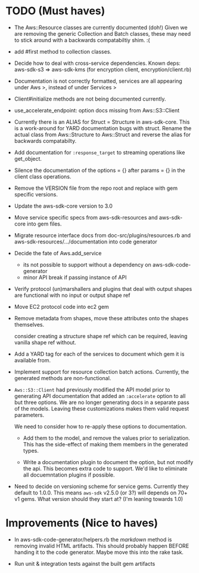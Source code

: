# TODO (Must haves)

* The Aws::Resource classes are currently documented (doh!)
  Given we are removing the generic Collection and Batch
  classes, these may need to stick around with a backwards compatabiltiy
  shim. :(

* add #first method to collection classes.

* Decide how to deal with cross-service dependencies. Known deps:
  aws-sdk-s3 => aws-sdk-kms (for encryption client, encryption/client.rb)

* Documentation is not correctly formatted, services are all
  appearing under Aws >, instead of under Services >

* Client#initialize methods are not being documented currently.

* use_accelerate_endpoint: option docs missing from Aws::S3::Client

* Currently there is an ALIAS for Struct = Structure in aws-sdk-core.
  This is a work-around for YARD documentation bugs with struct.
  Rename the actual class from Aws::Structure to Aws::Struct
  and reverse the alias for backwards compatabilty.

* Add documentation for `:response_target` to streaming operations
  like get_object.

* Silence the documentation of the options = {} after params = {}
  in the client class operations.

* Remove the VERSION file from the repo root and replace with gem
  specific versions.

* Update the aws-sdk-core version to 3.0

* Move service specific specs from aws-sdk-resources and aws-sdk-core
  into gem files.

* Migrate resource interface docs from doc-src/plugins/resources.rb
  and aws-sdk-resources/.../documentation into code generator

* Decide the fate of Aws.add_service
  - its not possible to support without a dependency on aws-sdk-code-generator
  - minor API break if passing instance of API

* Verify protocol (un)marshallers and plugins that deal with output shapes
  are functional with no input or output shape ref

* Move EC2 protocol code into ec2 gem

* Remove metadata from shapes, move these attributes onto the
  shapes themselves.

  consider creating a structure shape ref which can be required,
  leaving vanilla shape ref without.

* Add a YARD tag for each of the services to document which gem it is available
  from.

* Implement support for resource collection batch actions. Currently, the
  generated methods are non-functional.

* `Aws::S3::Client` had previously modified the API model prior to generating
   API documentation that added an `:accelerate` option to all but three options.
   We are no longer generating docs in a separate pass of the models. Leaving
   these customizations makes them valid request parameters.

   We need to consider how to re-apply these options to documentation.

   * Add them to the model, and remove the values prior to serialization.
     This has the side-effect of making them members in the generated types.

   * Write a documentation plugin to document the option, but not modify
     the api. This becomes extra code to support. We'd like to eliminate
     all docuemntation plugins if possible.

* Need to decide on versioning scheme for service gems. Currently they
  default to 1.0.0. This means `aws-sdk` v2.5.0 (or 3?) will depends on 70+
  v1 gems.  What version should they start at? (I'm leaning towards 1.0)

# Improvements (Nice to haves)

* In aws-sdk-code-generator/helpers.rb the *markdown* method is removing
  invalid HTML artifacts. This should probably happen BEFORE handing it
  to the code generator. Maybe move this into the rake task.

* Run unit & integration tests against the built gem artifacts
